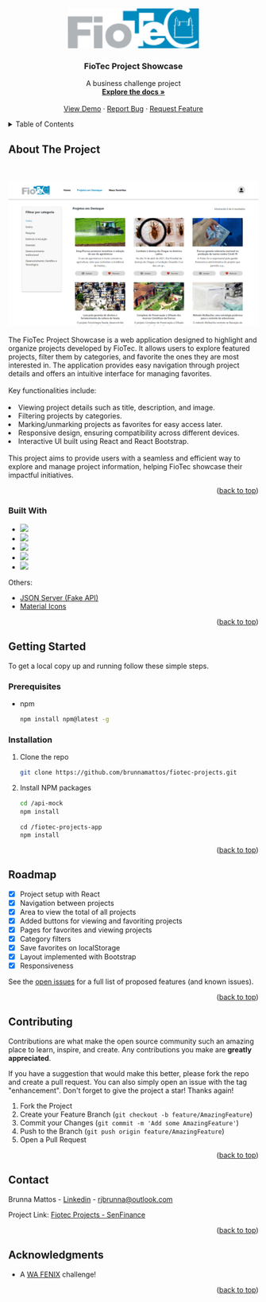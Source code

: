 <a name="readme-top"></a>

<br />
<div align="center">
  <a href="https://github.com/brunnamattos/fiotec-projects">
    <img src="/fiotec-projects-app/src/assets/images/logo.png" alt="Logo" height="80">
  </a>

  <h3 align="center">FioTec Project Showcase</h3>

  <p align="center">
    A business challenge project
    <br />
    <a href="https://github.com/brunnamattos/fiotec-projects"><strong>Explore the docs »</strong></a>
    <br />
    <br />
    <a href="https://fiotec-projects-tboi.vercel.app/projetos">View Demo</a>
    ·
    <a href="https://github.com/brunnamattos/fiotec-projects/issues">Report Bug</a>
    ·
    <a href="https://github.com/brunnamattos/fiotec-projects/issues">Request Feature</a>
  </p>
</div>

<details>
  <summary>Table of Contents</summary>
  <ol>
    <li>
      <a href="#about-the-project">About The Project</a>
      <ul>
        <li><a href="#built-with">Built With</a></li>
      </ul>
    </li>
    <li>
      <a href="#getting-started">Getting Started</a>
      <ul>
        <li><a href="#prerequisites">Prerequisites</a></li>
        <li><a href="#installation">Installation</a></li>
      </ul>
    </li>
    <li><a href="#usage">Usage</a></li>
    <li><a href="#roadmap">Roadmap</a></li>
    <li><a href="#contributing">Contributing</a></li>
    <li><a href="#license">License</a></li>
    <li><a href="#contact">Contact</a></li>
    <li><a href="#acknowledgments">Acknowledgments</a></li>
  </ol>
</details>

## About The Project

<br />
<br />
<a href="https://fiotec-projects-tboi.vercel.app/projetos">
    <img src="/fiotec-projects-app/src/assets/images/demo.png" alt="Demo app">
</a>
<br />
<br />
The FioTec Project Showcase is a web application designed to highlight and organize projects developed by FioTec. It allows users to explore featured projects, filter them by categories, and favorite the ones they are most interested in. The application provides easy navigation through project details and offers an intuitive interface for managing favorites.
<br />
<br />
Key functionalities include:
<br />
<br />
<li>Viewing project details such as title, description, and image.</li>
<li>Filtering projects by categories.</li>
<li>Marking/unmarking projects as favorites for easy access later.</li>
<li>Responsive design, ensuring compatibility across different devices.</li>
<li>Interactive UI built using React and React Bootstrap.</li>
<br />
This project aims to provide users with a seamless and efficient way to explore and manage project information, helping FioTec showcase their impactful initiatives.

<p align="right">(<a href="#readme-top">back to top</a>)</p>

### Built With

- <img src="https://img.shields.io/badge/React-20232A?style=for-the-badge&logo=react&logoColor=61DAFB"/>
- <img src="https://img.shields.io/badge/HTML5-E34F26?style=for-the-badge&logo=html5&logoColor=white"/>
- <img src="https://img.shields.io/badge/CSS3-1572B6?style=for-the-badge&logo=css3&logoColor=white"/>
- <img src="https://img.shields.io/badge/JavaScript-323330?style=for-the-badge&logo=javascript&logoColor=F7DF1E"/>
- <img src="https://img.shields.io/badge/Bootstrap-563D7C?style=for-the-badge&logo=bootstrap&logoColor=white"/>

Others:

- <a href="https://github.com/typicode/json-server">JSON Server (Fake API)<a>
- <a href="https://mui.com/material-ui/material-icons/">Material Icons<a>

<p align="right">(<a href="#readme-top">back to top</a>)</p>

<!-- GETTING STARTED -->

## Getting Started

To get a local copy up and running follow these simple steps.

### Prerequisites

- npm
  ```sh
  npm install npm@latest -g
  ```

### Installation

1. Clone the repo
   ```sh
   git clone https://github.com/brunnamattos/fiotec-projects.git
   ```
2. Install NPM packages
   ```sh
   cd /api-mock
   npm install
   ```
   ```
   cd /fiotec-projects-app
   npm install
   ```

<p align="right">(<a href="#readme-top">back to top</a>)</p>

## Roadmap

- [x] Project setup with React
- [x] Navigation between projects
- [x] Area to view the total of all projects
- [x] Added buttons for viewing and favoriting projects
- [x] Pages for favorites and viewing projects
- [x] Category filters
- [x] Save favorites on localStorage
- [x] Layout implemented with Bootstrap
- [x] Responsiveness

See the [open issues](https://github.com/brunnamattos/fiotec-projects/issues) for a full list of proposed features (and known issues).

<p align="right">(<a href="#readme-top">back to top</a>)</p>

<!-- CONTRIBUTING -->

## Contributing

Contributions are what make the open source community such an amazing place to learn, inspire, and create. Any contributions you make are **greatly appreciated**.

If you have a suggestion that would make this better, please fork the repo and create a pull request. You can also simply open an issue with the tag "enhancement".
Don't forget to give the project a star! Thanks again!

1. Fork the Project
2. Create your Feature Branch (`git checkout -b feature/AmazingFeature`)
3. Commit your Changes (`git commit -m 'Add some AmazingFeature'`)
4. Push to the Branch (`git push origin feature/AmazingFeature`)
5. Open a Pull Request

<p align="right">(<a href="#readme-top">back to top</a>)</p>

## Contact

Brunna Mattos - [Linkedin](https://www.linkedin.com/in/brunna-mattos/) - rjbrunna@outlook.com

Project Link: [Fiotec Projects - SenFinance](https://github.com/brunnamattos/fiotec-projects)

<p align="right">(<a href="#readme-top">back to top</a>)</p>

<!-- ACKNOWLEDGMENTS -->

## Acknowledgments

- A <a href="https://www.linkedin.com/company/wa-fenix/">WA FENIX</a> challenge!

<p align="right">(<a href="#readme-top">back to top</a>)</p>


